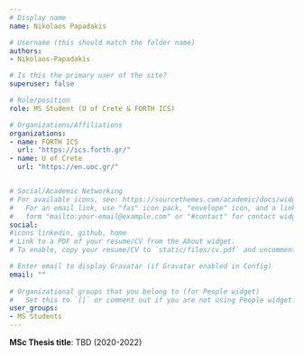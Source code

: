 ```yaml
---
# Display name
name: Nikolaos Papadakis

# Username (this should match the folder name)
authors:
- Nikolaos-Papadakis

# Is this the primary user of the site?
superuser: false

# Role/position
role: MS Student (U of Crete & FORTH ICS)

# Organizations/Affiliations
organizations:
- name: FORTH ICS
  url: "https://ics.forth.gr/"
- name: U of Crete
  url: "https://en.uoc.gr/"


# Social/Academic Networking
# For available icons, see: https://sourcethemes.com/academic/docs/widgets/#icons
#   For an email link, use "fas" icon pack, "envelope" icon, and a link in the
#   form "mailto:your-email@example.com" or "#contact" for contact widget.
social:
#icons linkedin, github, home
# Link to a PDF of your resume/CV from the About widget.
# To enable, copy your resume/CV to `static/files/cv.pdf` and uncomment the lines below.  

# Enter email to display Gravatar (if Gravatar enabled in Config)
email: ""
  
# Organizational groups that you belong to (for People widget)
#   Set this to `[]` or comment out if you are not using People widget.  
user_groups:
- MS Students
---
```


**MSc Thesis title**: TBD (2020-2022)
